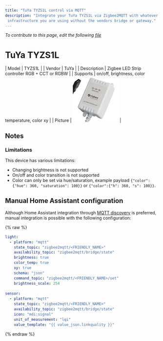 ```yaml
---
title: "TuYa TYZS1L control via MQTT"
description: "Integrate your TuYa TYZS1L via Zigbee2MQTT with whatever smart home
 infrastructure you are using without the vendors bridge or gateway."
---
```


*To contribute to this page, edit the following
[file](https://github.com/Koenkk/zigbee2mqtt.io/blob/master/docs/devices/TYZS1L.md)*

# TuYa TYZS1L

| Model | TYZS1L  |
| Vendor  | TuYa  |
| Description | Zigbee LED Strip controller RGB + CCT or RGBW |
| Supports | on/off, brightness, color temperature, color xy |
| Picture | ![TuYa TYZS1L](../images/devices/TYZS1L.jpg) |

## Notes


### Limitations
This device has various limitations:
- Changing brightness is not supported
- On/off and color transition is not supported
- Color can only be set via hue/saturation, example payload `{"color":{"hue": 360, "saturation": 100}}` or `{"color":{"h": 360, "s": 100}}`.


## Manual Home Assistant configuration
Although Home Assistant integration through [MQTT discovery](../integration/home_assistant) is preferred,
manual integration is possible with the following configuration:


{% raw %}
```yaml
light:
  - platform: "mqtt"
    state_topic: "zigbee2mqtt/<FRIENDLY_NAME>"
    availability_topic: "zigbee2mqtt/bridge/state"
    brightness: true
    color_temp: true
    xy: true
    schema: "json"
    command_topic: "zigbee2mqtt/<FRIENDLY_NAME>/set"
    brightness_scale: 254

sensor:
  - platform: "mqtt"
    state_topic: "zigbee2mqtt/<FRIENDLY_NAME>"
    availability_topic: "zigbee2mqtt/bridge/state"
    icon: "mdi:signal"
    unit_of_measurement: "lqi"
    value_template: "{{ value_json.linkquality }}"
```
{% endraw %}


